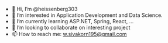 - 👋 Hi, I’m @heissenberg303
- 👀 I’m interested in Application Development and Data Science.
- 🌱 I’m currently learning ASP.NET, Spring, React, ...
- 💞️ I’m looking to collaborate on interesting project
- 📫 How to reach me: w.sivakorn195@gmail.com


<!---
heissenberg303/heissenberg303 is a ✨ special ✨ repository because its `README.md` (this file) appears on your GitHub profile.
You can click the Preview link to take a look at your changes.
--->
